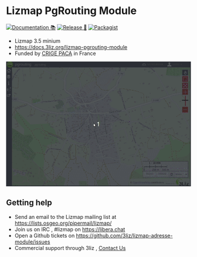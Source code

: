 # Lizmap PgRouting Module

[![Documentation 📚](https://github.com/3liz/lizmap-pgrouting-module/actions/workflows/publish-doc.yml/badge.svg)](https://github.com/3liz/lizmap-pgrouting-module/actions/workflows/publish-doc.yml)
[![Release 🚀](https://github.com/3liz/lizmap-pgrouting-module/actions/workflows/release.yml/badge.svg)](https://github.com/3liz/lizmap-pgrouting-module/actions/workflows/release.yml)
[![Packagist](https://img.shields.io/packagist/v/lizmap/lizmap-pgrouting-module)](https://packagist.org/packages/lizmap/lizmap-pgrouting-module)

* Lizmap 3.5 minium
* https://docs.3liz.org/lizmap-pgrouting-module
* Funded by [CRIGE PACA](https://www.crige-paca.org/) in France

![pgrouting](docs/media/pgrouting.gif)

## Getting help
* Send an email to the Lizmap mailing list at https://lists.osgeo.org/pipermail/lizmap/
* Join us on IRC , #lizmap on https://libera.chat
* Open a Github tickets on https://github.com/3liz/lizmap-adresse-module/issues
* Commercial support through 3liz , [Contact Us](mailto:info@3liz.com?subject=CommercialSupportRequest)
